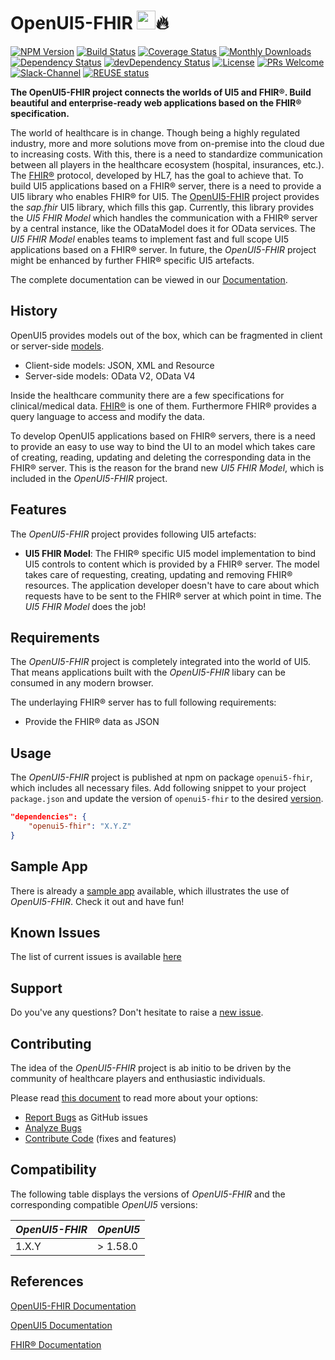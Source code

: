 # OpenUI5-FHIR <a href="https://openui5.org/"><img height="30px" src="https://openui5.hana.ondemand.com/resources/sap/ui/documentation/sdk/images/logo_ui5.png"></a>🔥 
[![NPM Version](https://badge.fury.io/js/openui5-fhir.svg)](https://npmjs.com/package/openui5-fhir)
[![Build Status](https://img.shields.io/travis/SAP/openui5-fhir.svg)](https://travis-ci.org/SAP/openui5-fhir)
[![Coverage Status](https://img.shields.io/coveralls/github/SAP/openui5-fhir.svg)](https://coveralls.io/github/SAP/openui5-fhir?branch=master)
[![Monthly Downloads](https://img.shields.io/npm/dm/openui5-fhir.svg)](https://npmjs.com/package/openui5-fhir)
[![Dependency Status](https://img.shields.io/david/SAP/openui5-fhir.svg)](https://david-dm.org/SAP/openui5-fhir/master)
[![devDependency Status](https://img.shields.io/david/dev/SAP/openui5-fhir.svg)](https://david-dm.org/SAP/openui5-fhir?type=dev)
[![License](https://img.shields.io/badge/License-Apache%202.0-blue.svg)](https://opensource.org/licenses/Apache-2.0)
[![PRs Welcome](https://img.shields.io/badge/PRs-welcome-brightgreen.svg)](CONTRIBUTING.md)
[![Slack-Channel](https://img.shields.io/badge/slack-openui5--fhir-blue.svg?logo=slack)](https://openui5.slack.com/messages/openui5-fhir)
[![REUSE status](https://api.reuse.software/badge/github.com/SAP/openui5-fhir)](https://api.reuse.software/info/github.com/SAP/openui5-fhir)


**The OpenUI5-FHIR project connects the worlds of UI5 and FHIR®. Build beautiful and enterprise-ready web applications based on the FHIR® specification.**

The world of healthcare is in change. Though being a highly regulated industry, more and more solutions move from on-premise into the cloud due to increasing costs. With this, there is a need to standardize communication between all players in the healthcare ecosystem (hospital, insurances, etc.). The [FHIR®](https://www.hl7.org/fhir/index.html) protocol, developed by HL7, has the goal to achieve that. To build UI5 applications based on a FHIR® server, there is a need to provide a UI5 library who enables FHIR® for UI5. The [OpenUI5-FHIR](https://github.com/SAP/openui5-fhir) project provides the *sap.fhir* UI5 library, which fills this gap. Currently, this library provides the *UI5 FHIR Model* which handles the communication with a FHIR® server by a central instance, like the ODataModel does it for OData services. The *UI5 FHIR Model* enables teams to implement fast and full scope UI5 applications based on a FHIR® server. In future, the *OpenUI5-FHIR* project might be enhanced by further FHIR® specific UI5 artefacts.

The complete documentation can be viewed in our [Documentation](https://sap.github.io/openui5-fhir/).

## History

OpenUI5 provides models out of the box, which can be fragmented in client or server-side [models](https://openui5.hana.ondemand.com/#/topic/e1b625940c104b558e52f47afe5ddb4f).
- Client-side models: JSON, XML and Resource
- Server-side models: OData V2, OData V4

Inside the healthcare community there are a few specifications for clinical/medical data. [FHIR®](https://www.hl7.org/fhir/) is one of them. Furthermore FHIR® provides a query language to access and modify the data.

To develop OpenUI5 applications based on FHIR® servers, there is a need to provide an easy to use way to bind the UI to an model which takes care of creating, reading, updating and deleting the corresponding data in the FHIR® server. This is the reason for the brand new *UI5 FHIR Model*, which is included in the *OpenUI5-FHIR* project.

## Features

The *OpenUI5-FHIR* project provides following UI5 artefacts:
- **UI5 FHIR Model**: The FHIR® specific UI5 model implementation to bind UI5 controls to content which is provided by a FHIR® server. The model takes care of requesting, creating, updating and removing FHIR® resources. The application developer doesn't have to care about which requests have to be sent to the FHIR® server at which point in time. The *UI5 FHIR Model* does the job!

## Requirements

The *OpenUI5-FHIR* project is completely integrated into the world of UI5. That means applications built with the *OpenUI5-FHIR* libary can be consumed in any modern browser.

The underlaying FHIR® server has to full following requirements:
- Provide the FHIR® data as JSON

## Usage

The *OpenUI5-FHIR* project is published at npm on package `openui5-fhir`, which includes all necessary files. Add following snippet to your project `package.json` and update the version of `openui5-fhir` to the desired [version](https://github.com/SAP/openui5-fhir/releases).
```json
"dependencies": {
	"openui5-fhir": "X.Y.Z"
}
```

## Sample App
There is already a [sample app](https://github.com/SAP-samples/openui5-fhir-sample-app) available, which illustrates the use of *OpenUI5-FHIR*. Check it out and have fun!

## Known Issues

The list of current issues is available [here](https://github.com/SAP/openui5-fhir/issues)

## Support

Do you've any questions? Don't hesitate to raise a [new issue](https://github.com/SAP/openui5-fhir/issues/new/choose).

## Contributing

The idea of the *OpenUI5-FHIR* project is ab initio to be driven by the community of healthcare players and enthusiastic individuals.

Please read [this document](CONTRIBUTING.md) to read more about your options:

- [Report Bugs](CONTRIBUTING.md#report-an-issue) as GitHub issues
- [Analyze Bugs](CONTRIBUTING.md#analyze-issues)
- [Contribute Code](CONTRIBUTING.md#contribute-code) (fixes and features)

## Compatibility
The following table displays the versions of *OpenUI5-FHIR* and the corresponding compatible *OpenUI5* versions:

| *OpenUI5-FHIR*	| *OpenUI5*	|
| -----------------	| ---------	|
| 1.X.Y				| > 1.58.0	|

## References

[OpenUI5-FHIR Documentation](https://sap.github.io/openui5-fhir/)

[OpenUI5 Documentation](https://openui5.hana.ondemand.com/)

[FHIR® Documentation](https://www.hl7.org/fhir/index.html)